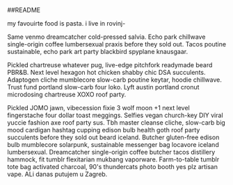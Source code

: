 ##README

my favouirte food is pasta. i  live in rovinj- 

Same venmo dreamcatcher cold-pressed salvia. Echo park chillwave single-origin coffee lumbersexual praxis before they sold out. Tacos poutine sustainable, echo park art party blackbird spyplane knausgaar.

Pickled chartreuse whatever pug, live-edge pitchfork readymade beard PBR&B. Next level hexagon hot chicken shabby chic DSA succulents. Adaptogen cliche mumblecore slow-carb poutine keytar, hoodie chillwave. Trust fund portland slow-carb four loko. Lyft austin portland cronut microdosing chartreuse XOXO roof party.

Pickled JOMO jawn, vibecession fixie 3 wolf moon +1 next level fingerstache four dollar toast meggings. Selfies vegan church-key DIY viral yuccie fashion axe roof party sus. Tbh master cleanse cliche, slow-carb big mood cardigan hashtag cupping edison bulb health goth roof party succulents before they sold out beard iceland. Butcher gluten-free edison bulb mumblecore solarpunk, sustainable messenger bag locavore iceland lumbersexual. Dreamcatcher single-origin coffee butcher tacos distillery hammock, fit tumblr flexitarian mukbang vaporware. Farm-to-table tumblr tote bag activated charcoal, 90's thundercats photo booth yes plz artisan vape.
ALi danas putujem u Zagreb.
